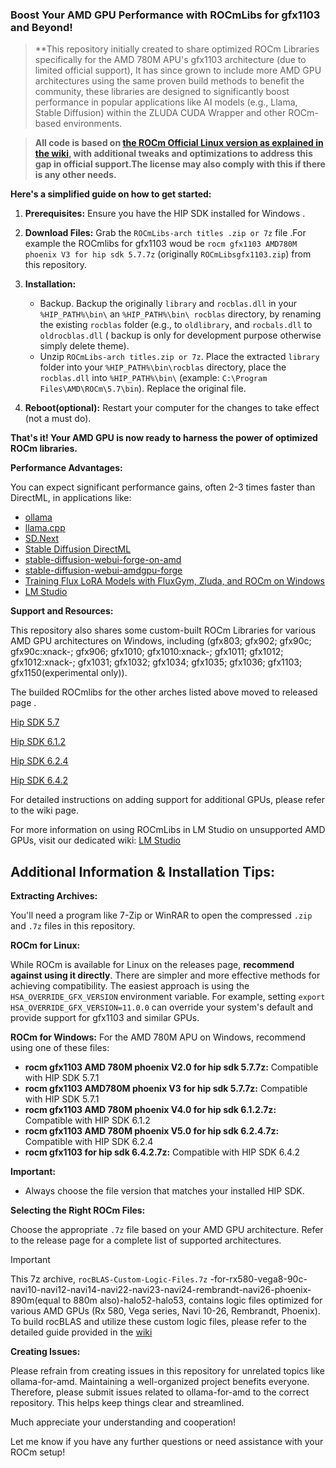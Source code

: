 ### Boost Your AMD GPU Performance with ROCmLibs for gfx1103 and Beyond!

> **This repository initially created to share optimized ROCm Libraries specifically for the AMD 780M APU's gfx1103 architecture (due to limited
official support), It has since grown to include more AMD GPU architectures using the same proven build methods to benefit the community, these libraries are designed to significantly
boost performance in popular applications like AI models (e.g., Llama, Stable Diffusion) within the ZLUDA CUDA Wrapper
and other ROCm-based environments.

> **All code is based on [the ROCm Official Linux version as explained in the
wiki](https://github.com/likelovewant/ROCmLibs-for-gfx1103-AMD780M-APU/wiki), with additional tweaks and optimizations
to address this gap in official support.The license may also comply with this if there is any other needs.**

**Here's a simplified guide on how to get started:**

1. **Prerequisites:** Ensure you have the HIP SDK installed for Windows .
2. **Download Files:** Grab the `ROCmLibs-arch titles .zip or 7z` file .For example the ROCmlibs for gfx1103 woud be `rocm gfx1103 AMD780M phoenix V3 for hip sdk 5.7.7z`  (originally
`ROCmLibsgfx1103.zip`) from this repository.
3. **Installation:**
    * Backup. Backup the originally `library` and `rocblas.dll` in your` %HIP_PATH%\bin\` an `%HIP_PATH%\bin\ rocblas` directory,
by renaming the existing `rocblas` folder (e.g., to `oldlibrary`, and `rocbals.dll` to `oldrocblas.dll` ( backup is only for development purpose otherwise simply delete theme).
    * Unzip `ROCmLibs-arch titles.zip or 7z`. Place the extracted `library` folder into your `%HIP_PATH%\bin\rocblas` directory,
place the `rocblas.dll` into   `%HIP_PATH%\bin\`  (example: `C:\Program Files\AMD\ROCm\5.7\bin`). Replace the original file.
   
4. **Reboot(optional):** Restart your computer for the changes to take effect (not a must do).

**That's it! Your AMD GPU is now ready to harness the power of optimized ROCm libraries.**

**Performance Advantages:**

You can expect significant performance gains, often 2-3 times faster than DirectML, in applications like:

* [ollama](https://github.com/likelovewant/ollama-for-amd)
* [llama.cpp](https://github.com/ggerganov/llama.cpp)
* [SD.Next](https://github.com/vladmandic/automatic/wiki/ZLUDA)
* [Stable Diffusion DirectML](https://github.com/lshqqytiger/stable-diffusion-webui-amdgpu)
* [stable-diffusion-webui-forge-on-amd](https://github.com/likelovewant/stable-diffusion-webui-forge-on-amd)
* [stable-diffusion-webui-amdgpu-forge](https://github.com/lshqqytiger/stable-diffusion-webui-amdgpu-forge)
* [Training Flux LoRA Models with FluxGym, Zluda, and ROCm on Windows](https://github.com/likelovewant/ROCmLibs-for-gfx1103-AMD780M-APU/wiki/Training-Flux-LoRA-Models-with-FluxGym,-Zluda,-and-ROCm-on-Windows)
* [ LM Studio](https://github.com/likelovewant/ROCmLibs-for-gfx1103-AMD780M-APU/wiki/Unlock-LM-Studio-on-Any-AMD-GPU-with-ROCm-Guide)

 **Support and Resources:**

This repository also shares some custom-built ROCm Libraries for various AMD GPU architectures on Windows, including (gfx803; gfx902; gfx90c; gfx90c:xnack-; gfx906; gfx1010; gfx1010:xnack-; gfx1011; gfx1012;
gfx1012:xnack-; gfx1031; gfx1032; gfx1034; gfx1035; gfx1036; gfx1103; gfx1150(experimental only)).

The builded ROCmlibs for the other arches listed above moved to released page .

[Hip SDK 5.7](https://github.com/likelovewant/ROCmLibs-for-gfx1103-AMD780M-APU/releases/tag/v0.5.7)

[Hip SDK 6.1.2](https://github.com/likelovewant/ROCmLibs-for-gfx1103-AMD780M-APU/releases/tag/v0.6.1.2)

[Hip SDK 6.2.4](https://github.com/likelovewant/ROCmLibs-for-gfx1103-AMD780M-APU/releases/tag/v0.6.2.4)

[Hip SDK 6.4.2](https://github.com/likelovewant/ROCmLibs-for-gfx1103-AMD780M-APU/releases/tag/v0.6.4.2)

For detailed
instructions on adding support for additional GPUs, please refer to the wiki page.

For more information on using ROCmLibs in LM Studio on unsupported AMD GPUs, visit our dedicated wiki:
[ LM Studio](https://github.com/likelovewant/ROCmLibs-for-gfx1103-AMD780M-APU/wiki/Unlock-LM-Studio-on-Any-AMD-GPU-with-ROCm-Guide)




## Additional Information & Installation Tips:

**Extracting Archives:**

You'll need a program like 7-Zip or WinRAR to open the compressed `.zip` and `.7z` files in this repository.


**ROCm for Linux:**

While ROCm is available for Linux on the releases page, **recommend against using it directly**.  There are simpler and more
effective methods for achieving compatibility. The easiest approach is using the `HSA_OVERRIDE_GFX_VERSION`
environment variable. For example, setting `export HSA_OVERRIDE_GFX_VERSION=11.0.0` can override your system's
default and provide support for gfx1103 and similar GPUs.

**ROCm for Windows:**
For the AMD 780M APU on Windows, recommend using one of these files:

* **rocm gfx1103 AMD 780M phoenix V2.0 for hip sdk 5.7.7z:** Compatible with HIP SDK 5.7.1
* **rocm gfx1103 AMD780M phoenix V3 for hip sdk 5.7.7z:**  Compatible with HIP SDK 5.7.1
* **rocm gfx1103 AMD 780M phoenix V4.0 for hip sdk 6.1.2.7z:** Compatible with HIP SDK 6.1.2
* **rocm gfx1103 AMD 780M phoenix V5.0 for hip sdk 6.2.4.7z:** Compatible with HIP SDK 6.2.4
* **rocm gfx1103 for hip sdk 6.4.2.7z:** Compatible with HIP SDK 6.4.2

**Important:**

* Always choose the file version that matches your installed HIP SDK.

 **Selecting the Right ROCm Files:**


Choose the appropriate `.7z` file based on your AMD GPU architecture. Refer to the release page for a complete list of
supported architectures.

> [!IMPORTANT]
> This 7z archive,
>`rocBLAS-Custom-Logic-Files.7z` -for-rx580-vega8-90c-navi10-navi12-navi14-navi22-navi23-navi24-rembrandt-navi26-phoenix-890m(equal to 880m also)-halo52-halo53,
>contains logic files optimized for various AMD GPUs (Rx 580, Vega series, Navi 10-26, Rembrandt, Phoenix).
> To build rocBLAS and utilize these custom logic files, please refer to the detailed guide provided in the
[wiki](https://github.com/likelovewant/ROCmLibs-for-gfx1103-AMD780M-APU/wiki)

**Creating Issues:**


Please refrain from creating issues in this repository for unrelated topics like ollama-for-amd. Maintaining a well-organized project benefits everyone. Therefore, please submit issues related to
ollama-for-amd to the correct repository. This helps keep things clear and streamlined.

Much appreciate your understanding and cooperation!

Let me know if you have any further questions or need assistance with your ROCm setup!
